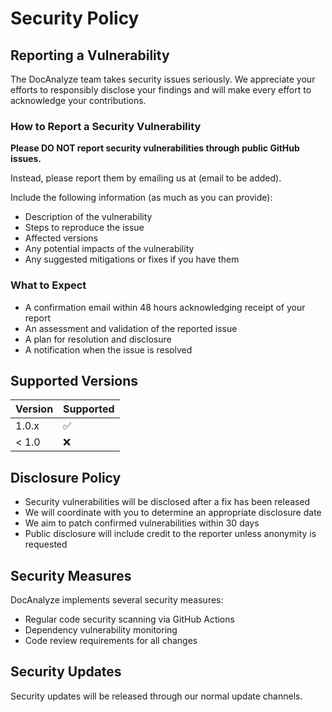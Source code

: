 # Security Policy

## Reporting a Vulnerability

The DocAnalyze team takes security issues seriously. We appreciate your efforts to responsibly disclose your findings and will make every effort to acknowledge your contributions.

### How to Report a Security Vulnerability

**Please DO NOT report security vulnerabilities through public GitHub issues.**

Instead, please report them by emailing us at (email to be added).

Include the following information (as much as you can provide):
- Description of the vulnerability
- Steps to reproduce the issue
- Affected versions
- Any potential impacts of the vulnerability
- Any suggested mitigations or fixes if you have them

### What to Expect

- A confirmation email within 48 hours acknowledging receipt of your report
- An assessment and validation of the reported issue
- A plan for resolution and disclosure
- A notification when the issue is resolved

## Supported Versions

| Version | Supported          |
| ------- | ------------------ |
| 1.0.x   | :white_check_mark: |
| < 1.0   | :x:                |

## Disclosure Policy

- Security vulnerabilities will be disclosed after a fix has been released
- We will coordinate with you to determine an appropriate disclosure date
- We aim to patch confirmed vulnerabilities within 30 days
- Public disclosure will include credit to the reporter unless anonymity is requested

## Security Measures

DocAnalyze implements several security measures:
- Regular code security scanning via GitHub Actions
- Dependency vulnerability monitoring
- Code review requirements for all changes

## Security Updates

Security updates will be released through our normal update channels.